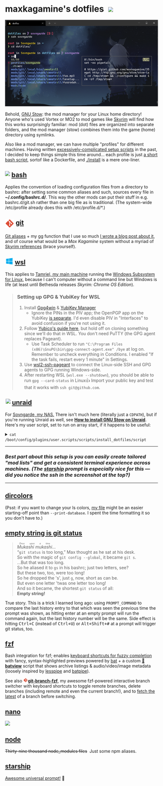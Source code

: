 # maxkagamine's dotfiles&ensp;<a href="https://twitter.com/intent/tweet?url=https%3A%2F%2Fgithub.com%2Fmaxkagamine%2Fdotfiles&via=maxkagamine&text=Awesome%20dotfiles%21&hashtags=programming"><img src="https://abs.twimg.com/responsive-web/client-web/icon-default.ee534d85.png" height="24" /></a>

<p align="center"><img src="doc/cross-machine awesomeness.png" /></p>

Behold, [GNU Stow](https://www.gnu.org/software/stow/manual/html_node/index.html#Top): the mod manager for your Linux home directory! Anyone who's used Vortex or MO2 to mod games like [Skyrim](https://www.youtube.com/playlist?list=PLYooEAFUfhDfO3m_WQWkHdIB3Zh2kIXKp) will find how this works surprisingly familiar: mod (dot) files are organized into separate folders, and the mod manager (stow) combines them into the game (home) directory using symlinks.

Also like a mod manager, we can have multiple "profiles" for different machines. Having written [excessively-complicated setup scripts](https://github.com/maxkagamine/dotfiles/blob/old/setup.ps1) in the past, I decided to keep things simple this time around... each profile is just [a short bash script](./profiles/tamriel), sortof like a Dockerfile, and [./install](./install) is a mere one-liner.

## <img src="https://github.com/microsoft/terminal/raw/a74c37bbcd699ce2cd90bb5d81412663a6236fcc/res/terminal/images/StoreLogo.scale-100.png" height="30" align="top" /> [bash](./mods/bash)

Applies the convention of loading configuration files from a directory to bashrc: after setting some common aliases and such, sources every file in **~/.config/bashrc.d/**. This way the other mods can put their stuff in e.g. bashrc.d/git.sh rather than one big file as is traditional. (The system-wide /etc/profile already does this with /etc/profile.d/*.)

## <img src="https://raw.githubusercontent.com/vscode-icons/vscode-icons/3df43eb5a6dc932719159aa98d33d082cd1cceb0/icons/file_type_git.svg" align="top" height="30" /> [git](./mods/git)

[Git aliases](./mods/git/.config/bashrc.d/git.bashrc) + my gg function that I use so much [I wrote a blog post about it](https://kagamine.dev/en/gg-faster-git-commits/), and of course what would be a _Max Kagamine_ system without a myriad of [Skyrim references](https://kagamine.dev/en/fus-ro-dah/) (brace yourself).

## &#8201;<img src="https://github.com/devicons/devicon/raw/2ae2a900d2f041da66e950e4d48052658d850630/icons/windows8/windows8-original.svg" height="22" />&#8202; [wsl](./mods/wsl)

This applies to [Tamriel, my main machine](https://photos.app.goo.gl/GYYD6cBjdmbnX3tf6) running the [Windows Subsystem for Linux](https://docs.microsoft.com/en-us/windows/wsl/), because I can't computer without a command line but Windows is life (at least until Bethesda releases _Skyrim: Chrome OS Edition_).

> ### Setting up GPG & YubiKey for WSL
>  
> 1. Install [Gpg4win](https://gpg4win.org/download.html) & [YubiKey Manager](https://www.yubico.com/support/download/yubikey-manager/)
>    - Ignore the PINs in the PIV app; the OpenPGP app on the YubiKey [is separate](https://github.com/drduh/YubiKey-Guide/issues/248). I'd even disable PIV in "Interfaces" to avoid confusion if you're not using it.
> 2. Follow [Yubico's guide here](https://developers.yubico.com/PGP/SSH_authentication/Windows.html), but hold off on cloning something since we'll do that in WSL. You don't need PuTTY (the GPG agent replaces Pageant).
>    - Use Task Scheduler to run `"C:\Program Files (x86)\GnuPG\bin\gpg-connect-agent.exe" /bye` at log on. Remember to uncheck everything in Conditions. I enabled "If the task fails, restart every 1 minute" in Settings.
> 3. Use [wsl2-ssh-pageant](https://github.com/BlackReloaded/wsl2-ssh-pageant) to connect the Linux-side SSH and GPG agents to GPG running Windows-side.
> 4. After restarting WSL (`wsl.exe --shutdown`), you should be able to run `gpg --card-status` in Linux👍 Import your public key and test that it works with `ssh git@github.com`.

## &#8202;<img src="http://craftassets.unraid.net.s3.amazonaws.com/static/favicon/android-chrome-192x192.png?v=1.0" align="top" height="25" /> [unraid](./mods/unraid)

For [Sovngarde, my NAS.](https://photos.app.goo.gl/GYYD6cBjdmbnX3tf6) There isn't much here (literally just a `CDPATH`), but if you're running Unraid as well, see [**How to install GNU Stow on Unraid**](https://gist.github.com/maxkagamine/7e3741b883a272230eb451bdd84a8e23). Here's my user script, set to run on array start, if it happens to be useful:

<details>
<summary><code>cat /boot/config/plugins/user.scripts/scripts/install_dotfiles/script</code></summary>

```sh
#!/bin/bash
#description=&lpar;Re&rpar;clone & install dotfiles. Logs in /var/log/dotfiles.log.
#argumentDescription=Branch
#argumentDefault=master
set -eo pipefail

export PATH="/usr/local/bin:$PATH"

DOTFILES_DIR=~/dotfiles
BRANCH=${1:-master}

install() {
  [[ -d "$DOTFILES_DIR" ]] && "$DOTFILES_DIR"/clean
  rm -rfv ~/.bashrc ~/.bash_profile "$DOTFILES_DIR"
  git clone -b "$BRANCH" https://github.com/maxkagamine/dotfiles.git "$DOTFILES_DIR"
  "$DOTFILES_DIR"/install
}

install 2>&1 | tee /var/log/dotfiles.log
```

</details>

---

### _Best part about this setup is you can easily create tailored "mod lists" and get a consistent terminal experience across machines. (The [starship](https://starship.rs/) prompt is especially nice for this &mdash; did you notice the ssh in the screenshot at the top?)_

---

## [dircolors](./mods/dircolors)

(Psst: if you want to change your ls colors, [my file](./mods/dircolors/.config/dircolors) might be an easier starting-off point than `--print-database`. I spent the time formatting it so you don't have to.)

## [empty string is git status](./mods/empty_string_is_git_status/.config/bashrc.d/zz_empty_string_is_git_status.sh)

> <i><ruby>Mukashi mukashi <rp>(</rp><rt>Once upon a time</rt><rp>)</rp>...</i>  
> “`git status` is too long,” Max thought as he sat at his desk.  
> So with the magic of `git config --global`, it became `git s`.  
> ...But that was too long.  
> So he aliased it to `gs` in his bashrc; just two letters, see?  
> But these two, too, were too long!  
> So he dropped the 's', just `g`, now, short as can be.  
> But even one letter 'twas one letter too long!  
> And so it became, the shortest `git status` of all:  
> **Empty string!**

True story. This is a trick I learned long ago: using `PROMPT_COMMAND` to compare the last history entry to that which was seen the previous time the prompt was shown, as hitting enter at an empty prompt will run the command again, but the last history number will be the same. Side effect is hitting <kbd>Ctrl+C</kbd> (instead of <kbd>Ctrl+U</kbd>) or <kbd>Alt+Shift+#</kbd> at a prompt will trigger git status, too.

## [fzf](./mods/fzf/.config/bashrc.d/fzf.sh)

Bash integration for fzf; enables [keyboard shortcuts for fuzzy completion](https://github.com/junegunn/fzf#key-bindings-for-command-line) with fancy, syntax-highlighted previews powered by [bat](https://github.com/sharkdp/bat) + a custom [🦇**batview**](mods/fzf/.local/bin/batview) script that shows archive listings & audio/video/image metadata (loosely inspired by [lesspipe](https://github.com/wofr06/lesspipe) and [batpipe](https://github.com/eth-p/bat-extras)).

See also [<img src="https://raw.githubusercontent.com/vscode-icons/vscode-icons/3df43eb5a6dc932719159aa98d33d082cd1cceb0/icons/file_type_git.svg" height="15" />**git-branch-fzf**](mods/git/.local/bin/git-branch-fzf), my awesome fzf-powered interactive branch switcher with keyboard shortcuts to toggle remote branches, delete branches (including remote and even the current branch!), and to [fetch the latest](mods/git/.local/bin/git-checkout-latest) of a branch before switching.

## [nano](./mods/nano/.config/nano/nanorc)

<img src="https://i.imgur.com/8sqd67K.png" height="375" />

## [node](./mods/node/.config/bashrc.d/node.sh)

~~Thirty-nine thousand node_modules files~~&nbsp; Just some npm aliases.

## [starship](./mods/starship/.config)

[Awesome universal prompt!](https://starship.rs/) 🚀
